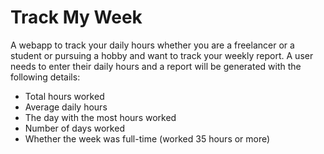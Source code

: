 # Track My Week
A webapp to track your daily hours whether you are a freelancer or a student or pursuing a hobby and want to track your weekly report.
A user needs to enter their daily hours and a report will be generated with the following details:
- Total hours worked
- Average daily hours
- The day with the most hours worked
- Number of days worked
- Whether the week was full-time (worked 35 hours or more)


